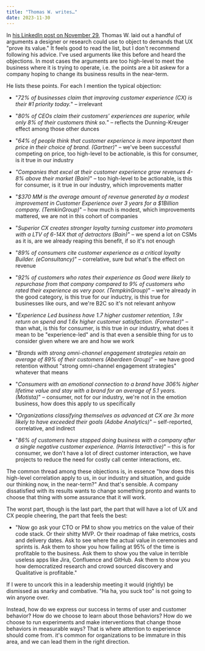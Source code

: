```yaml
---
title: "Thomas W. writes…"
date: 2023-11-30
---
```


In [his LinkedIn post on November 29](https://www.linkedin.com/posts/thomasianwilson_next-time-someone-questions-you-as-a-researcher-activity-7136002995019780096-z-0W/), Thomas W. laid out a handful of arguments a designer or research could use to object to demands that UX "prove its value." It feels good to read the list, but I don't recommend following his advice. I've used arguments like this before and heard the objections. In most cases the arguments are too high-level to meet the business where it is trying to operate, i.e. the points are a bit askew for a company hoping to change its business results in the near-term.

He lists these points. For each I mention the typical objection:

- "_72% of businesses claim that improving customer experience (CX) is their #1 priority today._" – irrelevant

- "_80% of CEOs claim their customers’ experiences are superior, while only 8% of their customers think so._" – reflects the Dunning-Kreuger effect among those other dunces

- "_64% of people think that customer experience is more important than price in their choice of brand. (Gartner)_" – we've been successful competing on price, too high-level to be actionable, is this for consumer, is it true in our industry

- _"Companies that excel at their customer experience grow revenues 4-8% above their market (Bain)_" – too high-level to be actionable, is this for consumer, is it true in our industry, which improvements matter

- "_$370 MM is the average amount of revenue generated by a modest improvement in Customer Experience over 3 years for a $1Billion company. (TemkinGroup)_" – how much is modest, which improvements mattered, we are not in this cohort of companies

- "_Superior CX creates stronger loyalty turning customer into promoters with a LTV of 6-14X that of detractors (Bain)_" – we spend a lot on CSMs as it is, are we already reaping this benefit, if so it's not enough

- "_89% of consumers cite customer experience as a critical loyalty Builder. (eConsultancy)_" – correlative, sure but what's the effect on revenue

- "_92% of customers who rates their experience as Good were likely to repurchase from that company compared to 9% of customers who rated their experience as very poor. (TempkinGroup)_" – we're already in the good category, is this true for our inductry, is this true for businesses like ours, and we're B2C so it's not relevant anhyow

- "_Experience Led business have 1.7 higher customer retention, 1.9x return on spend and 1.6x higher customer satisfaction. (Forrester)_" – than what, is this for consumer, is this true in our industry, what does it mean to be "experience-led" and is that even a sensible thing for us to consider given where we are and how we work

- "_Brands with strong omni-channel engagement strategies retain an average of 89% of their customers (Aberdeen Group)_" – we have good retention without "strong omni-channel engagement strategies" whatever that means

- "_Consumers with an emotional connection to a brand have 306% higher lifetime value and stay with a brand for an average of 5.1 years. (Motista)_" – consumer, not for our industry, we're not in the emotion business, how does this apply to us specifically

- "_Organizations classifying themselves as advanced at CX are 3x more likely to have exceeded their goals (Adobe Analytics)_" – self-reported, correlative, and indirect

- "_86% of customers have stopped doing business with a company after a single negative customer experience. (Harris Interactive)_" – this is for consumer, we don't have a lot of direct customer interaction, we have projects to reduce the need for costly call center interactions, etc.

The common thread among these objections is, in essence "how does this high-level correlation apply to us, in our industry and situation, and guide our thinking now, in the near-term?" And that's sensible. A company dissatisfied with its results wants to change something pronto and wants to choose that thing with some assurance that it will work.

The worst part, though is the last part, the part that will have a lot of UX and CX people cheering, the part that feels the best:

- "Now go ask your CTO or PM to show you metrics on the value of their code stack. Or their shitty MVP. Or their roadmap of fake metrics, costs and delivery dates. Ask to see where the actual value in ceremonies and sprints is. Ask them to show you how failing at 95% of the time is profitable to the business. Ask them to show you the value in terrible useless apps like Jira, Confluence and GitHub. Ask them to show you how democratized research and crowd sourced discovery and Qualitative is profitable."

If I were to uncork this in a leadership meeting it would (rightly) be dismissed as snarky and combative. "Ha ha, you suck too" is not going to win anyone over.

Instead, how do we express our success in terms of user and customer behavior? How do we choose to learn about those behaviors? How do we choose to run experiments and make interventions that change those behaviors in measurable ways? That is where attention to experience should come from. it's common for organizations to be immature in this area, and we can lead them in the right direction.
